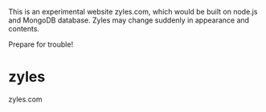 This is an experimental website zyles.com, which would be built on node.js and MongoDB database.
Zyles may change suddenly in appearance and contents.

Prepare for trouble!

zyles
=====

zyles.com
